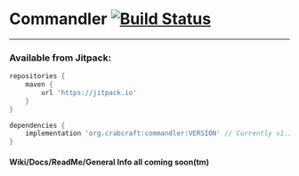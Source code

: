 # Commandler [![Build Status](https://travis-ci.com/AlaeaCrablet/Commandler.svg?branch=master)](https://travis-ci.com/AlaeaCrablet/Commandler)
---
### Available from Jitpack:
```gradle
repositories {
    maven {
        url 'https://jitpack.io'
    }
}

dependencies {
    implementation 'org.crabcraft:commandler:VERSION' // Currently v1.1.0
}
```

#### Wiki/Docs/ReadMe/General Info all coming soon(tm)